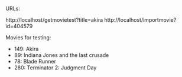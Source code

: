 URLs:

http://localhost/getmovietest?title=akira
http://localhost/importmovie?id=404579

Movies for testing:

- 149: Akira
- 89: Indiana Jones and the last crusade
- 78: Blade Runner
- 280: Terminator 2: Judgment Day
